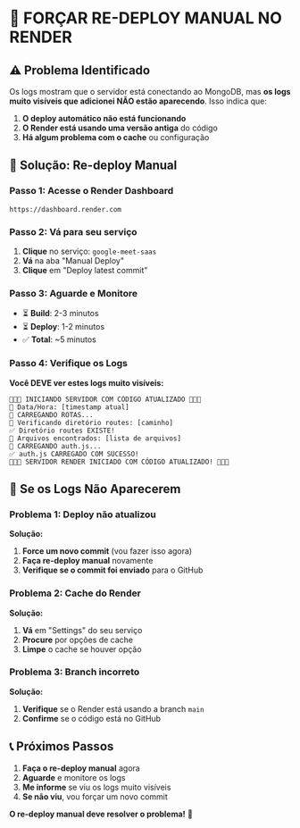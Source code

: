 # 🚨 FORÇAR RE-DEPLOY MANUAL NO RENDER

## ⚠️ Problema Identificado

Os logs mostram que o servidor está conectando ao MongoDB, mas **os logs muito visíveis que adicionei NÃO estão aparecendo**. Isso indica que:

1. **O deploy automático não está funcionando**
2. **O Render está usando uma versão antiga** do código
3. **Há algum problema com o cache** ou configuração

## 🔧 Solução: Re-deploy Manual

### **Passo 1: Acesse o Render Dashboard**
```
https://dashboard.render.com
```

### **Passo 2: Vá para seu serviço**
1. **Clique** no serviço: `google-meet-saas`
2. **Vá** na aba "Manual Deploy"
3. **Clique** em "Deploy latest commit"

### **Passo 3: Aguarde e Monitore**
- ⏳ **Build**: 2-3 minutos
- ⏳ **Deploy**: 1-2 minutos
- ✅ **Total**: ~5 minutos

### **Passo 4: Verifique os Logs**

**Você DEVE ver estes logs muito visíveis:**

```
🚨🚨🚨 INICIANDO SERVIDOR COM CÓDIGO ATUALIZADO 🚨🚨🚨
📅 Data/Hora: [timestamp atual]
📁 CARREGANDO ROTAS...
📂 Verificando diretório routes: [caminho]
✅ Diretório routes EXISTE!
📄 Arquivos encontrados: [lista de arquivos]
🔄 CARREGANDO auth.js...
✅ auth.js CARREGADO COM SUCESSO!
🚀🚀🚀 SERVIDOR RENDER INICIADO COM CÓDIGO ATUALIZADO! 🚀🚀🚀
```

## 🚨 Se os Logs Não Aparecerem

### **Problema 1: Deploy não atualizou**
**Solução:**
1. **Force um novo commit** (vou fazer isso agora)
2. **Faça re-deploy manual** novamente
3. **Verifique se o commit foi enviado** para o GitHub

### **Problema 2: Cache do Render**
**Solução:**
1. **Vá** em "Settings" do seu serviço
2. **Procure** por opções de cache
3. **Limpe** o cache se houver opção

### **Problema 3: Branch incorreto**
**Solução:**
1. **Verifique** se o Render está usando a branch `main`
2. **Confirme** se o código está no GitHub

## 📞 Próximos Passos

1. **Faça o re-deploy manual** agora
2. **Aguarde** e monitore os logs
3. **Me informe** se viu os logs muito visíveis
4. **Se não viu**, vou forçar um novo commit

**O re-deploy manual deve resolver o problema!** 🎯

